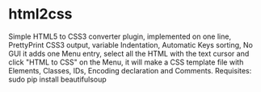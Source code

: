 html2css
========

Simple HTML5 to CSS3 converter plugin, implemented on one line, PrettyPrint CSS3 output, variable Indentation, Automatic Keys sorting, No GUI it adds one Menu entry, select all the HTML with the text cursor and click "HTML to CSS" on the Menu, it will make a CSS template file with Elements, Classes, IDs, Encoding declaration and Comments. Requisites: sudo pip install beautifulsoup
